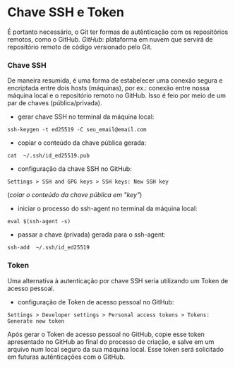 # Chave SSH e Token

É portanto necessário, o Git ter formas de autênticação com os repositórios remotos, como o GitHub.
*GitHub*: plataforma em nuvem que servirá de repositório remoto de código versionado pelo Git.

### Chave SSH
De maneira resumida, é uma forma de estabelecer uma conexão segura e encriptada entre dois hosts (máquinas), por ex.: conexão entre nossa máquina local e o repositório remoto no GitHub. Isso é feio por meio de um par de chaves (pública/privada).
 - gerar chave SSH no terminal da máquina local:
```
ssh-keygen -t ed25519 -C seu_email@email.com
```
 - copiar o conteúdo da chave pública gerada:
```
cat  ~/.ssh/id_ed25519.pub
```
 - configuração da chave SSH no GitHub:
```
Settings > SSH and GPG keys > SSH keys: New SSH key
```
(*colar o conteúdo da chave pública em "key"*)
 - iniciar o processo do ssh-agent no terminal da máquina local:
```
eval $(ssh-agent -s)
```
 - passar a chave (privada) gerada para o ssh-agent:
```
ssh-add  ~/.ssh/id_ed25519
```

### Token
Uma alternativa à autenticação por chave SSH seria utilizando um Token de acesso pessoal.
 - configuração de Token de acesso pessoal no GitHub:
```
Settings > Developer settings > Personal access tokens > Tokens: Generate new token
```
Após gerar o Token de acesso pessoal no GitHub, copie esse token apresentado no GitHub ao final do processo de criação, e salve em um arquivo num local seguro da sua máquina local. Esse token será solicitado em futuras autênticações com o GitHub.
